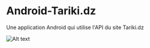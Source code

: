 # Android-Tariki.dz
Une application Android qui utilise l'API du site Tariki.dz

![Alt text](http://www.noelshack.com/2016-34-1471944471-screenshot-20160822-183301.png "Screenshot1")
